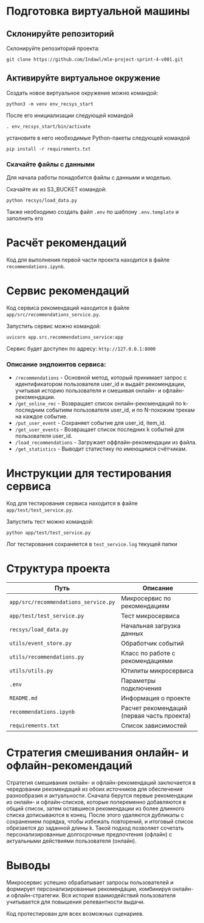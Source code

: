 # Подготовка виртуальной машины

## Склонируйте репозиторий

Склонируйте репозиторий проекта:

```
git clone https://github.com/Indawl/mle-project-sprint-4-v001.git
```

## Активируйте виртуальное окружение

Создать новое виртуальное окружение можно командой:

```
python3 -m venv env_recsys_start
```

После его инициализации следующей командой

```
. env_recsys_start/bin/activate
```

установите в него необходимые Python-пакеты следующей командой

```
pip install -r requirements.txt
```

### Скачайте файлы с данными

Для начала работы понадобится файлы с данными и моделью.

Скачайте их из S3_BUCKET командой:

```
python recsys/load_data.py
```

Также необходимо создать файл `.env` по шаблону `.env.template` и заполнить его

# Расчёт рекомендаций

Код для выполнения первой части проекта находится в файле `recommendations.ipynb`.

# Сервис рекомендаций

Код сервиса рекомендаций находится в файле `app/src/recommendations_service.py`.

Запустить сервис можно командой:

```
uvicorn app.src.recommendations_service:app
```

Сервис будет доступен по адресу: `http://127.0.0.1:8000`

### Описание эндпоинтов сервиса:

- `/recommendations` - Основной метод, который принимает запрос с идентификатором пользователя user_id и выдаёт рекомендации, учитывая историю пользователя и смешивая онлайн- и офлайн-рекомендации.
- `/get_online_rec` - Возвращает список онлайн-рекомендаций по k-последним событиям пользователя user_id, и по N-похожим трекам на каждое событие.
- `/put_user_event` - Сохраняет событие для user_id, item_id.
- `/get_user_events` - Возвращает список последних k событий для пользователя user_id.
- `/load_recommendations` - Загружает оффлайн-рекомендации из файла.
- `/get_statistics` - Выводит статистику по имеющимся счётчикам.

# Инструкции для тестирования сервиса

Код для тестирования сервиса находится в файле `app/test/test_service.py`.

Запустить тест можно командой:

```
python app/test/test_service.py
```

Лог тестирования сохраняется в `test_service.log` текущей папки

# Структура проекта

| Путь | Описание |
|------|----------|
| `app/src/recommendations_service.py` | Микросервис по рекомендациям |
| `app/test/test_service.py` | Тест микросервиса |
| `recsys/load_data.py` | Начальная загрузка данных |
| `utils/event_store.py` | Обработчик событий |
| `utils/recommendations.py` | Класс по работе с рекомендациями |
| `utils/utils.py` | Ютилиты микросервиса |
| `.env` | Параметры подключения |
| `README.md` | Информация о проекте |
| `recommendations.ipynb` | Расчет рекомендаций (первая часть проекта) |
| `requirements.txt` | Список зависимостей |

# Стратегия смешивания онлайн- и офлайн-рекомендаций

Стратегия смешивания онлайн- и офлайн-рекомендаций заключается в чередовании рекомендаций из обоих источников для обеспечения разнообразия и актуальности. Сначала берутся первые рекомендации из онлайн- и офлайн-списков, которые попеременно добавляются в общий список, затем оставшиеся рекомендации из более длинного списка дописываются в конец. После этого удаляются дубликаты с сохранением порядка, чтобы избежать повторений, и итоговый список обрезается до заданной длины k. Такой подход позволяет сочетать персонализированные долгосрочные предпочтения (офлайн) с актуальными действиями пользователя (онлайн).

# Выводы

Микросервис успешно обрабатывает запросы пользователей и формирует персонализированные рекомендации, комбинируя онлайн- и офлайн-стратегии. Вся история взаимодействий пользователя учитывается для повышения релевантности выдачи.

Код протестирован для всех возможных сценариев.